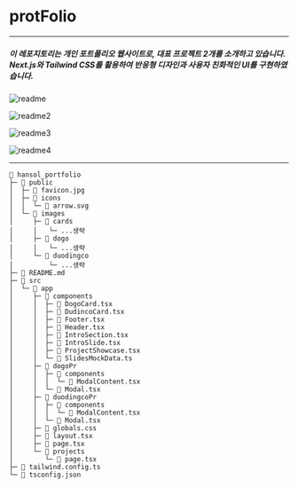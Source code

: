 # protFolio

---

##### 이 레포지토리는 개인 포트폴리오 웹사이트로, 대표 프로젝트 2개를 소개하고 있습니다. Next.js와 Tailwind CSS를 활용하여 반응형 디자인과 사용자 친화적인 UI를 구현하였습니다.

![readme](https://github.com/user-attachments/assets/e18838f7-d400-4d06-8e4e-b721a968fa78)

![readme2](https://github.com/user-attachments/assets/786f9892-7cbc-4353-ac1b-fafe01e49d47)

![readme3](https://github.com/user-attachments/assets/74d2807f-e61a-4e9d-afc4-33ed67da1f44)

![readme4](https://github.com/user-attachments/assets/7d7513a6-414f-4086-bdee-43d9f544009a)

---

```
📁 hansol_portfolio
├─ 📂 public
│  ├─ 📄 favicon.jpg
│  ├─ 📂 icons
│  │  └─ 📄 arrow.svg
│  └─ 📂 images
│     ├─ 📂 cards
│     │   └─ ...생략
│     ├─ 📂 dogo
│     │   └─ ...생략
│     └─ 📂 duodingco
│         └─ ...생략
├─ 📄 README.md
├─ 📂 src
│  └─ 📂 app
│     ├─ 📂 components
│     │  ├─ 📄 DogoCard.tsx
│     │  ├─ 📄 DudincoCard.tsx
│     │  ├─ 📄 Footer.tsx
│     │  ├─ 📄 Header.tsx
│     │  ├─ 📄 IntroSection.tsx
│     │  ├─ 📄 IntroSlide.tsx
│     │  ├─ 📄 ProjectShowcase.tsx
│     │  └─ 📄 SlidesMockData.ts
│     ├─ 📂 dogoPr
│     │  ├─ 📂 components
│     │  │  └─ 📄 ModalContent.tsx
│     │  └─ 📄 Modal.tsx
│     ├─ 📂 duodingcoPr
│     │  ├─ 📂 components
│     │  │  └─ 📄 ModalContent.tsx
│     │  └─ 📄 Modal.tsx
│     ├─ 📄 globals.css
│     ├─ 📄 layout.tsx
│     ├─ 📄 page.tsx
│     └─ 📂 projects
│        └─ 📄 page.tsx
├─ 📄 tailwind.config.ts
└─ 📄 tsconfig.json

```
